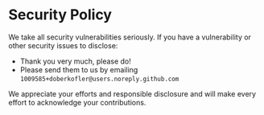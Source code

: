 # Security Policy

We take all security vulnerabilities seriously.
If you have a vulnerability or other security issues to disclose:

- Thank you very much, please do!
- Please send them to us by emailing `1009585+doberkofler@users.noreply.github.com`

We appreciate your efforts and responsible disclosure and will make every effort to acknowledge your contributions.
